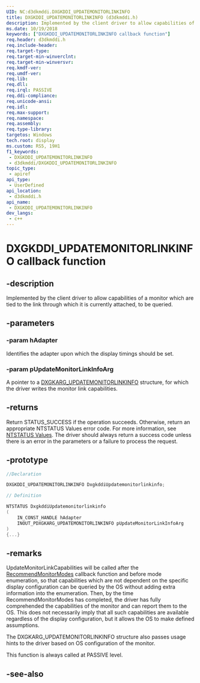 ```yaml
---
UID: NC:d3dkmddi.DXGKDDI_UPDATEMONITORLINKINFO
title: DXGKDDI_UPDATEMONITORLINKINFO (d3dkmddi.h)
description: Implemented by the client driver to allow capabilities of a monitor which are tied to the link through which it is currently attached, to be queried.
ms.date: 10/19/2018
keywords: ["DXGKDDI_UPDATEMONITORLINKINFO callback function"]
req.header: d3dkmddi.h
req.include-header: 
req.target-type: 
req.target-min-winverclnt: 
req.target-min-winversvr: 
req.kmdf-ver: 
req.umdf-ver: 
req.lib: 
req.dll: 
req.irql: PASSIVE
req.ddi-compliance: 
req.unicode-ansi: 
req.idl: 
req.max-support: 
req.namespace: 
req.assembly: 
req.type-library: 
targetos: Windows
tech.root: display
ms.custom: RS5, 19H1
f1_keywords:
 - DXGKDDI_UPDATEMONITORLINKINFO
 - d3dkmddi/DXGKDDI_UPDATEMONITORLINKINFO
topic_type:
 - apiref
api_type:
 - UserDefined
api_location:
 - d3dkmddi.h
api_name:
 - DXGKDDI_UPDATEMONITORLINKINFO
dev_langs:
 - c++
---
```


# DXGKDDI_UPDATEMONITORLINKINFO callback function


## -description

Implemented by the client driver to allow capabilities of a monitor which are tied to the link through which it is currently attached, to be queried.

## -parameters

### -param hAdapter

Identifies the adapter upon which the display timings should be set.

### -param pUpdateMonitorLinkInfoArg

A pointer to a [DXGKARG_UPDATEMONITORLINKINFO](ns-d3dkmddi-_dxgkarg_updatemonitorlinkinfo.md) structure, for which the driver writes the monitor link capabilities.

## -returns

Return STATUS_SUCCESS if the operation succeeds. Otherwise, return an appropriate NTSTATUS Values error code. For more information, see [NTSTATUS Values](/windows-hardware/drivers/kernel/ntstatus-values). The driver should always return a success code unless there is an error in the parameters or a failure to process the request.

## -prototype

```cpp
//Declaration

DXGKDDI_UPDATEMONITORLINKINFO DxgkddiUpdatemonitorlinkinfo;

// Definition

NTSTATUS DxgkddiUpdatemonitorlinkinfo
(
	IN_CONST_HANDLE hAdapter
	INOUT_PDXGKARG_UPDATEMONITORLINKINFO pUpdateMonitorLinkInfoArg
)
{...}

```

## -remarks

UpdateMonitorLinkCapabilities will be called after the [RecommendMonitorModes](nc-d3dkmddi-dxgkddi_recommendmonitormodes.md) callback function and before mode enumeration, so that capabilities which are not dependent on the specific display configuration can be queried by the OS without adding extra information into the enumeration. Then, by the time RecommendMonitorModes has completed, the driver has fully comprehended the capabilities of the monitor and can report them to the OS. This does not necessarily imply that all such capabilities are available regardless of the display configuration, but it allows the OS to make defined assumptions.

The DXGKARG_UPDATEMONITORLINKINFO structure also passes usage hints to the driver based on OS configuration of the monitor.

This function is always called at PASSIVE level.

## -see-also
